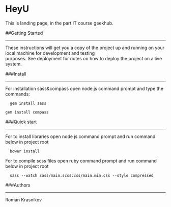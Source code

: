 # HeyU

This is landing page, in the part IT course geekhub.

##Getting Started
***

These instructions will get you a copy of the project up and running on your local machine for development and   testing   
purposes. See deployment for notes on how to deploy the project on a live system.
 
###Install
***    

For installation sass&compass open node.js command prompt and type the commands: 
 
``  
gem install sass 
``

``
gem install compass 
``

###Quick start
***

For to install libraries open node js command prompt  and run command below in project root

``  
bower install 
`` 

For to compile scss files open ruby command prompt  and run command below in project root 
 
``  
sass --watch sass/main.scss:css/main.min.css --style compressed 
``  

###Authors  
***  
  
Roman Krasnikov